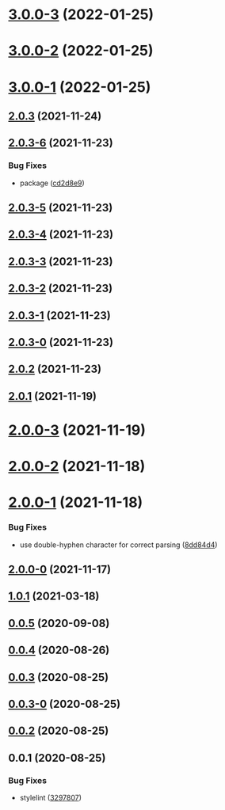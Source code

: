 # [3.0.0-3](https://github.com/LCGroupIT/lcgroup.tools-linters/compare/v3.0.0-2...v3.0.0-3) (2022-01-25)



# [3.0.0-2](https://github.com/LCGroupIT/lcgroup.tools-linters/compare/v3.0.0-1...v3.0.0-2) (2022-01-25)



# [3.0.0-1](https://github.com/LCGroupIT/lcgroup.tools-linters/compare/v2.0.3...v3.0.0-1) (2022-01-25)



## [2.0.3](https://github.com/LCGroupIT/lcgroup.tools-linters/compare/v2.0.3-6...v2.0.3) (2021-11-24)



## [2.0.3-6](https://github.com/LCGroupIT/lcgroup.tools-linters/compare/v2.0.3-5...v2.0.3-6) (2021-11-23)


### Bug Fixes

* package ([cd2d8e9](https://github.com/LCGroupIT/lcgroup.tools-linters/commit/cd2d8e9f1052595995a0be6749bd4c1ba2a84c47))



## [2.0.3-5](https://github.com/LCGroupIT/lcgroup.tools-linters/compare/v2.0.3-4...v2.0.3-5) (2021-11-23)



## [2.0.3-4](https://github.com/LCGroupIT/lcgroup.tools-linters/compare/v2.0.3-3...v2.0.3-4) (2021-11-23)



## [2.0.3-3](https://github.com/LCGroupIT/lcgroup.tools-linters/compare/v2.0.3-2...v2.0.3-3) (2021-11-23)



## [2.0.3-2](https://github.com/LCGroupIT/lcgroup.tools-linters/compare/v2.0.3-1...v2.0.3-2) (2021-11-23)



## [2.0.3-1](https://github.com/LCGroupIT/lcgroup.tools-linters/compare/v2.0.3-0...v2.0.3-1) (2021-11-23)



## [2.0.3-0](https://github.com/LCGroupIT/lcgroup.tools-linters/compare/v2.0.2...v2.0.3-0) (2021-11-23)



## [2.0.2](https://github.com/LCGroupIT/lcgroup.tools-linters/compare/v2.0.1...v2.0.2) (2021-11-23)



## [2.0.1](https://github.com/LCGroupIT/lcgroup.tools-linters/compare/v2.0.0-3...v2.0.1) (2021-11-19)



# [2.0.0-3](https://github.com/LCGroupIT/lcgroup.tools-linters/compare/v2.0.0-2...v2.0.0-3) (2021-11-19)



# [2.0.0-2](https://github.com/LCGroupIT/lcgroup.tools-linters/compare/v2.0.0-1...v2.0.0-2) (2021-11-18)



# [2.0.0-1](https://github.com/LCGroupIT/lcgroup.tools-linters/compare/v2.0.0-0...v2.0.0-1) (2021-11-18)


### Bug Fixes

* use double-hyphen character for correct parsing ([8dd84d4](https://github.com/LCGroupIT/lcgroup.tools-linters/commit/8dd84d4f8f195be794a946c19ab68eaffbcb6fae))



## [2.0.0-0](https://github.com/LCGroupIT/lcgroup.tools-linters/compare/v1.0.1...v2.0.0-0) (2021-11-17)



## [1.0.1](https://github.com/LCGroupIT/lcgroup.tools-linters/compare/v0.1.0...v1.0.1) (2021-03-18)



## [0.0.5](https://github.com/LCGroupIT/lcgroup.tools-linters/compare/v0.0.4...v0.0.5) (2020-09-08)



## [0.0.4](https://github.com/LCGroupIT/lcgroup.tools-linters/compare/v0.0.3...v0.0.4) (2020-08-26)



## [0.0.3](https://github.com/LCGroupIT/lcgroup.tools-linters/compare/v0.0.3-0...v0.0.3) (2020-08-25)



## [0.0.3-0](https://github.com/LCGroupIT/lcgroup.tools-linters/compare/v0.0.2...v0.0.3-0) (2020-08-25)



## [0.0.2](https://github.com/LCGroupIT/lcgroup.tools-linters/compare/v0.0.1...v0.0.2) (2020-08-25)



## 0.0.1 (2020-08-25)


### Bug Fixes

* stylelint ([3297807](https://github.com/LCGroupIT/lcgroup.tools-linters/commit/3297807ee6fd75ae4b959563b43fdd5f5cd87c5a))



